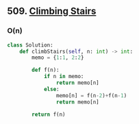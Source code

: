 ## 509. [Climbing Stairs](https://leetcode.com/problems/climbing-stairs/)

### O(n)

```py 
class Solution:
    def climbStairs(self, n: int) -> int:
        memo = {1:1, 2:2}

        def f(n):
            if n in memo:
                return memo[n]
            else:
                memo[n] = f(n-2)+f(n-1)
                return memo[n]
        
        return f(n)
```
